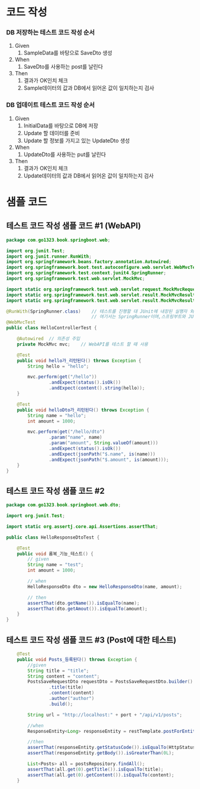 # 코드 작성
### DB 저장하는 테스트 코드 작성 순서
1. Given
   1. SampleData를 바탕으로 SaveDto 생성
2. When
   1. SaveDto를 사용하는 post를 날린다
3. Then
   1. 결과가 OK인치 체크
   2. Sample데이터의 값과 DB에서 읽어온 값이 일치하는지 검사

### DB 업데이트 테스트 코드 작성 순서
1. Given
   1. InitialData를 바탕으로 DB에 저장
   2. Update 할 데이터를 준비
   3. Update 할 정보를 가지고 있는 UpdateDto 생성
2. When
   1. UpdateDto를 사용하는 put를 날린다
3. Then
   1. 결과가 OK인치 체크
   2. Update데이터의 값과 DB에서 읽어온 값이 일치하는지 검사


# 샘플 코드
## 테스트 코드 작성 샘플 코드 #1 (WebAPI)
~~~java
package com.go1323.book.springboot.web;

import org.junit.Test;
import org.junit.runner.RunWith;
import org.springframework.beans.factory.annotation.Autowired;
import org.springframework.boot.test.autoconfigure.web.servlet.WebMvcTest;
import org.springframework.test.context.junit4.SpringRunner;
import org.springframework.test.web.servlet.MockMvc;

import static org.springframework.test.web.servlet.request.MockMvcRequestBuilders.get;
import static org.springframework.test.web.servlet.result.MockMvcResultMatchers.content;
import static org.springframework.test.web.servlet.result.MockMvcResultMatchers.status;

@RunWith(SpringRunner.class)    // 테스트를 진행할 대 JUnit에 내장된 실행자 외에 다른 실행자를 실행한다
                                // 여기서는 SpringRunner이며,스프링부트와 JUnit사이의 연결자 역할을 한다
@WebMvcTest
public class HelloControllerTest {

    @Autowired  // 의존성 주입
    private MockMvc mvc;    // WebAPI를 테스트 할 때 사용

    @Test
    public void hello가_리턴된다() throws Exception {
        String hello = "hello";

        mvc.perform(get("/hello"))
                .andExpect(status().isOk())
                .andExpect(content().string(hello));
    }

    @Test
    public void helloDto가_리턴된다() throws Exception {
        String name = "hello";
        int amount = 1000;

        mvc.perform(get("/hello/dto")
                .param("name", name)
                .param("amount", String.valueOf(amount)))
                .andExpect(status().isOk())
                .andExpect(jsonPath("$.name", is(name)))
                .andExpect(jsonPath("$.amount", is(amount)));
    }
}
~~~

##  테스트 코드 작성 샘플 코드 #2
~~~java
package com.go1323.book.springboot.web.dto;

import org.junit.Test;

import static org.assertj.core.api.Assertions.assertThat;

public class HelloResponseDtoTest {

    @Test
    public void 롬복_기능_테스트() {
        // given
        String name = "test";
        int amount = 1000;

        // when
        HelloResponseDto dto = new HelloResponseDto(name, amount);

        // then
        assertThat(dto.getName()).isEqualTo(name);
        assertThat(dto.getAmout()).isEqualTo(amount);
    }
}
~~~

## 테스트 코드 작성 샘플 코드 #3 (Post에 대한 테스트)
~~~java
    @Test
    public void Posts_등록된다() throws Exception {
        //given
        String title = "title";
        String content = "content";
        PostsSaveRequestDto requestDto = PostsSaveRequestDto.builder()
                .title(title)
                .content(content)
                .author("author")
                .build();

        String url = "http://localhost:" + port + "/api/v1/posts";

        //when
        ResponseEntity<Long> responseEntity = restTemplate.postForEntity(url, requestDto, Long.class);

        //then
        assertThat(responseEntity.getStatusCode()).isEqualTo(HttpStatus.OK);
        assertThat(responseEntity.getBody()).isGreaterThan(0L);

        List<Posts> all = postsRepository.findAll();
        assertThat(all.get(0).getTitle()).isEqualTo(title);
        assertThat(all.get(0).getContent()).isEqualTo(content);
    }
~~~
